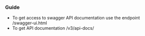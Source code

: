 ### Guide
- To get access to swagger API documentation use the endpoint /swagger-ui.html
- To get API documentation /v3/api-docs/